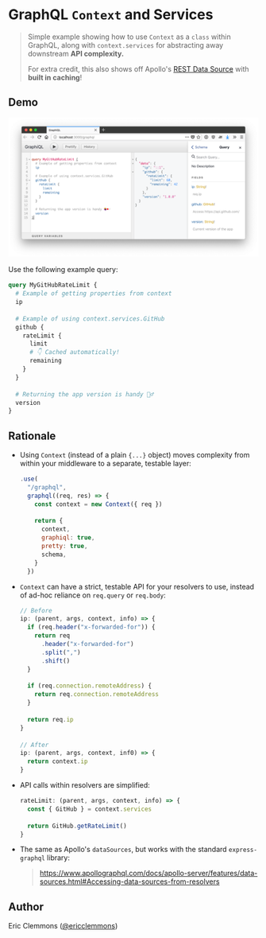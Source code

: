 # GraphQL `Context` and Services

> Simple example showing how to use `Context` as a `class` within GraphQL,
> along with `context.services` for abstracting away downstream **API
> complexity.**
>
> For extra credit, this also shows off Apollo's [REST Data Source](https://www.apollographql.com/docs/apollo-server/features/data-sources.html#REST-Data-Source)
> with **built in caching**!

## Demo

[![Example of a GraphQL query](graphql-context-services.png)](https://codesandbox.io/s/github/ericclemmons/graphql-context-services?module=README.md)

Use the following example query:

```graphql
query MyGitHubRateLimit {
  # Example of getting properties from context
  ip

  # Example of using context.services.GitHub
  github {
    rateLimit {
      limit
      # 👇 Cached automatically!
      remaining
    }
  }

  # Returning the app version is handy 🤷‍♂️
  version
}
```

## Rationale

- Using `Context` (instead of a plain `{...}` object) moves
  complexity from within your middleware to a separate, testable layer:

  ```js
  .use(
    "/graphql",
    graphql((req, res) => {
      const context = new Context({ req })

      return {
        context,
        graphiql: true,
        pretty: true,
        schema,
      }
    })
  ```

- `Context` can have a strict, testable API for your resolvers to use,
  instead of ad-hoc reliance on `req.query` or `req.body`:

  ```js
  // Before
  ip: (parent, args, context, info) => {
    if (req.header("x-forwarded-for")) {
      return req
        .header("x-forwarded-for")
        .split(",")
        .shift()
    }

    if (req.connection.remoteAddress) {
      return req.connection.remoteAddress
    }

    return req.ip
  }

  // After
  ip: (parent, args, context, inf0) => {
    return context.ip
  }
  ```

- API calls within resolvers are simplified:

  ```js
  rateLimit: (parent, args, context, info) => {
    const { GitHub } = context.services

    return GitHub.getRateLimit()
  }
  ```

- The same as Apollo's `dataSources`, but works with the standard `express-graphql` library:

  > <https://www.apollographql.com/docs/apollo-server/features/data-sources.html#Accessing-data-sources-from-resolvers>

## Author

Eric Clemmons ([@ericclemmons](https://twitter.com/ericclemmons))
